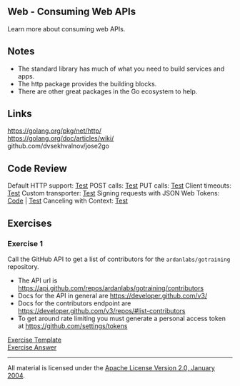 ## Web - Consuming Web APIs

Learn more about consuming web APIs.

## Notes

* The standard library has much of what you need to build services and apps.
* The http package provides the building blocks.
* There are other great packages in the Go ecosystem to help.

## Links

https://golang.org/pkg/net/http/  
https://golang.org/doc/articles/wiki/  
github.com/dvsekhvalnov/jose2go  

## Code Review

Default HTTP support: [Test](example1/main_test.go)
POST calls: [Test](example2/main_test.go)
PUT calls: [Test](example3/main_test.go)
Client timeouts: [Test](example4/main_test.go)
Custom transporter: [Test](example5/main_test.go)
Signing requests with JSON Web Tokens: [Code](example6/main.go) | [Test](example6/main_test.go)
Canceling with Context: [Test](example7/main_test.go)

## Exercises

### Exercise 1

Call the GitHub API to get a list of contributors for the `ardanlabs/gotraining` repository.

* The API url is https://api.github.com/repos/ardanlabs/gotraining/contributors
* Docs for the API in general are https://developer.github.com/v3/
* Docs for the contributors endpoint are https://developer.github.com/v3/repos/#list-contributors
* To get around rate limiting you must generate a personal access token at https://github.com/settings/tokens

[Exercise Template](exercises/template1/main.go)  
[Exercise Answer](exercises/exercise1/main.go)

___
All material is licensed under the [Apache License Version 2.0, January 2004](http://www.apache.org/licenses/LICENSE-2.0).
